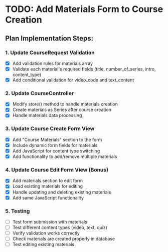 # TODO: Add Materials Form to Course Creation

## Plan Implementation Steps:

### 1. Update CourseRequest Validation
- [x] Add validation rules for materials array
- [x] Validate each material's required fields (title, number_of_series, intro, content_type)
- [x] Add conditional validation for video_code and text_content

### 2. Update CourseController
- [x] Modify store() method to handle materials creation
- [x] Create materials as Series after course creation
- [x] Handle materials data processing

### 3. Update Course Create Form View
- [x] Add "Course Materials" section to the form
- [x] Include dynamic form fields for materials
- [x] Add JavaScript for content type switching
- [x] Add functionality to add/remove multiple materials

### 4. Update Course Edit Form View (Bonus)
- [x] Add materials section to edit form
- [x] Load existing materials for editing
- [x] Handle updating and deleting existing materials
- [x] Add same JavaScript functionality

### 5. Testing
- [ ] Test form submission with materials
- [ ] Test different content types (video, text, quiz)
- [ ] Verify validation works correctly
- [ ] Check materials are created properly in database
- [ ] Test editing existing materials
